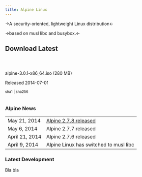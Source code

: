 ```yaml
---
title: Alpine Linux
---
```



->A security-oriented, lightweight Linux distribution<-

->based on musl libc and busybox.<-

<section class="download-block">
 <h2>Download Latest</h2>
 <div class="left" style="padding:1em">
  <span class="icon-download" style="font-size:600%"></span>
 </div>
 <div class="left">
  <p><a>alpine-3.0.1-x86_64.iso</a> (280 MB)</p>
  <p>Released 2014-07-01</p>
  <p><small><a>sha1</a> | <a>sha256</a></small></p>
 </div>
</section>

<div style="display: block; overflow:hidden">
<section class="block2">
<h3><span class="icon-rss-square"></span> Alpine News</h3>
<table>
 <tr><td>May 21, 2014</td><td><a href="posts/release-2.7.8.html">Alpine 2.7.8 released</a></td></tr>
 <tr><td>May 6, 2014</td><td><a>Alpine 2.7.7 released</a></td></tr>
 <tr><td>April 21, 2014</td><td><a>Alpine 2.7.6 released</a></td></tr>
 <tr><td>April 9, 2014</td><td><a>Alpine Linux has switched to musl libc</a></td></tr>
</table>
</section>

<section class="block2">
<h3><span class="icon-archive"></span> Latest Development</h3>
<p>Bla bla</p>
</section>
</div>

